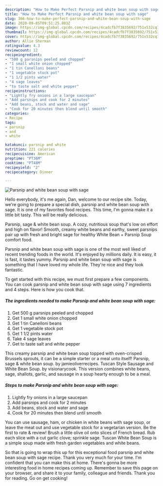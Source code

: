```yaml
---
description: "How to Make Perfect Parsnip and white bean soup with sage"
title: "How to Make Perfect Parsnip and white bean soup with sage"
slug: 366-how-to-make-perfect-parsnip-and-white-bean-soup-with-sage
date: 2020-09-05T09:51:25.803Z
image: https://img-global.cpcdn.com/recipes/4cadcfb7f3835692/751x532cq70/parsnip-and-white-bean-soup-with-sage-recipe-main-photo.jpg
thumbnail: https://img-global.cpcdn.com/recipes/4cadcfb7f3835692/751x532cq70/parsnip-and-white-bean-soup-with-sage-recipe-main-photo.jpg
cover: https://img-global.cpcdn.com/recipes/4cadcfb7f3835692/751x532cq70/parsnip-and-white-bean-soup-with-sage-recipe-main-photo.jpg
author: Allie Sherman
ratingvalue: 4.3
reviewcount: 12
recipeingredient:
- "500 g parsnips peeled and chopped"
- "1 small white onion chopped"
- "1 tin Canelloni beans"
- "1 vegetable stock pot"
- "1 1/2 pints water"
- "4 sage leaves"
- "to taste salt and white pepper"
recipeinstructions:
- "Lightly fry onions in a large saucepan"
- "Add parsnips and cook for 2 minutes"
- "Add beans, stock and water and sage"
- "Cook for 20 minutes then blend until smooth"
categories:
- Recipe
tags:
- parsnip
- and
- white

katakunci: parsnip and white 
nutrition: 221 calories
recipecuisine: American
preptime: "PT36M"
cooktime: "PT48M"
recipeyield: "2"
recipecategory: Dinner

---
```



![Parsnip and white bean soup with sage](https://img-global.cpcdn.com/recipes/4cadcfb7f3835692/751x532cq70/parsnip-and-white-bean-soup-with-sage-recipe-main-photo.jpg)

Hello everybody, it's me again, Dan, welcome to our recipe site. Today, we're going to prepare a special dish, parsnip and white bean soup with sage. It is one of my favorites food recipes. This time, I'm gonna make it a little bit tasty. This will be really delicious.

Parsnip, sage &amp; white bean soup. A cozy, nutritious soup that&#39;s low on effort and high on flavor! Smooth, creamy white beans and earthy, sweet parsnips pair up with fresh and bright sage for healthy White Bean + Parsnip Soup comfort food.

Parsnip and white bean soup with sage is one of the most well liked of recent trending foods in the world. It's enjoyed by millions daily. It is easy, it is fast, it tastes yummy. Parsnip and white bean soup with sage is something that I have loved my whole life. They're nice and they look fantastic.


To get started with this recipe, we must first prepare a few components. You can cook parsnip and white bean soup with sage using 7 ingredients and 4 steps. Here is how you cook that.

<!--inarticleads1-->

##### The ingredients needed to make Parsnip and white bean soup with sage:

1. Get 500 g parsnips peeled and chopped
1. Get 1 small white onion chopped
1. Get 1 tin Canelloni beans
1. Get 1 vegetable stock pot
1. Get 1 1/2 pints water
1. Take 4 sage leaves
1. Get to taste salt and white pepper


This creamy parsnip and white bean soup topped with oven-crisped Brussels sprouts, it can be a simple starter or a meal unto itself! Parsnip, sage &amp; white bean soup. by jamieoliverrecipes. Tuscan Style Sausage and White Bean Soup. by visionarycook. This version combines white beans, sage, shallots, garlic, and sausage in a soup hearty enough to be a meal. 

<!--inarticleads2-->

##### Steps to make Parsnip and white bean soup with sage:

1. Lightly fry onions in a large saucepan
1. Add parsnips and cook for 2 minutes
1. Add beans, stock and water and sage
1. Cook for 20 minutes then blend until smooth


You can use sausage, ham, or chicken in white beans with sage soup, or leave the meat out and use vegetable stock for a vegetarian version. Be the first to rate &amp; review! Brush a little olive oil onto slices of French bread. Rub each slice with a cut garlic clove; sprinkle sage. Tuscan White Bean Soup is a simple soup made with fresh garden vegetables and white beans. 

So that is going to wrap this up for this exceptional food parsnip and white bean soup with sage recipe. Thank you very much for your time. I'm confident that you can make this at home. There's gonna be more interesting food in home recipes coming up. Remember to save this page on your browser, and share it to your family, colleague and friends. Thank you for reading. Go on get cooking!
